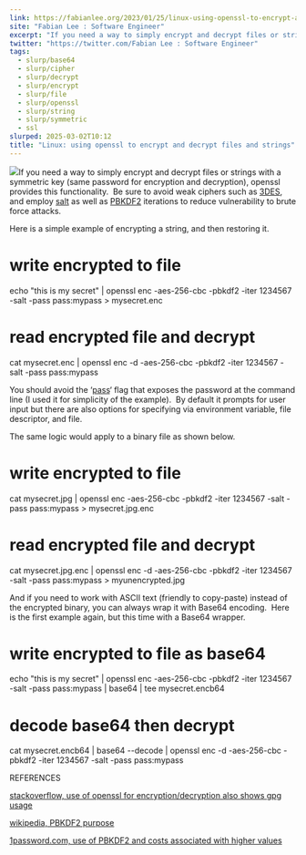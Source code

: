 ```yaml
---
link: https://fabianlee.org/2023/01/25/linux-using-openssl-to-encrypt-and-decrypt-files-and-strings/
site: "Fabian Lee : Software Engineer"
excerpt: "If you need a way to simply encrypt and decrypt files or strings with a symmetric key (same password for encryption and decryption), openssl provides this functionality.  Be sure to avoid weak ciphers such as 3DES, and employ salt as well as PBKDF2 iterations to reduce vulnerability to brute force attacks. Here is a simple ... Linux: using openssl to encrypt and decrypt files and strings"
twitter: "https://twitter.com/Fabian Lee : Software Engineer"
tags:
  - slurp/base64
  - slurp/cipher
  - slurp/decrypt
  - slurp/encrypt
  - slurp/file
  - slurp/openssl
  - slurp/string
  - slurp/symmetric
  - ssl
slurped: 2025-03-02T10:12
title: "Linux: using openssl to encrypt and decrypt files and strings"
---
```


![](https://fabianlee.org/wp-content/uploads/2018/10/gnu-logo.gif)If you need a way to simply encrypt and decrypt files or strings with a symmetric key (same password for encryption and decryption), openssl provides this functionality.  Be sure to avoid weak ciphers such as [3DES](https://www.techtarget.com/searchsecurity/tip/Expert-advice-Encryption-101-Triple-DES-explained), and employ [salt](https://asecuritysite.com/openssl/passwds) as well as [PBKDF2](https://support.1password.com/pbkdf2/) iterations to reduce vulnerability to brute force attacks.

Here is a simple example of encrypting a string, and then restoring it.

# write encrypted to file
echo "this is my secret" | openssl enc -aes-256-cbc -pbkdf2 -iter 1234567 -salt -pass pass:mypass > mysecret.enc

# read encrypted file and decrypt
cat mysecret.enc | openssl enc -d -aes-256-cbc -pbkdf2 -iter 1234567 -salt -pass pass:mypass

You should avoid the ‘[pass](https://www.openssl.org/docs/man3.1/man1/openssl-passphrase-options.html)‘ flag that exposes the password at the command line (I used it for simplicity of the example).  By default it prompts for user input but there are also options for specifying via environment variable, file descriptor, and file.

The same logic would apply to a binary file as shown below.

# write encrypted to file
cat mysecret.jpg | openssl enc -aes-256-cbc -pbkdf2 -iter 1234567 -salt -pass pass:mypass > mysecret.jpg.enc

# read encrypted file and decrypt
cat mysecret.jpg.enc | openssl enc -d -aes-256-cbc -pbkdf2 -iter 1234567 -salt -pass pass:mypass > myunencrypted.jpg

And if you need to work with ASCII text (friendly to copy-paste) instead of the encrypted binary, you can always wrap it with Base64 encoding.  Here is the first example again, but this time with a Base64 wrapper.

# write encrypted to file as base64
echo "this is my secret" | openssl enc -aes-256-cbc -pbkdf2 -iter 1234567 -salt -pass pass:mypass | base64 | tee mysecret.encb64

# decode base64 then decrypt
cat mysecret.encb64 | base64 --decode | openssl enc -d -aes-256-cbc -pbkdf2 -iter 1234567 -salt -pass pass:mypass

REFERENCES

[stackoverflow, use of openssl for encryption/decryption also shows gpg usage](https://stackoverflow.com/questions/16056135/how-to-use-openssl-to-encrypt-decrypt-files/31552829#31552829)

[wikipedia, PBKDF2 purpose](https://en.wikipedia.org/wiki/PBKDF2)

[1password.com, use of PBKDF2 and costs associated with higher values](https://support.1password.com/pbkdf2/)